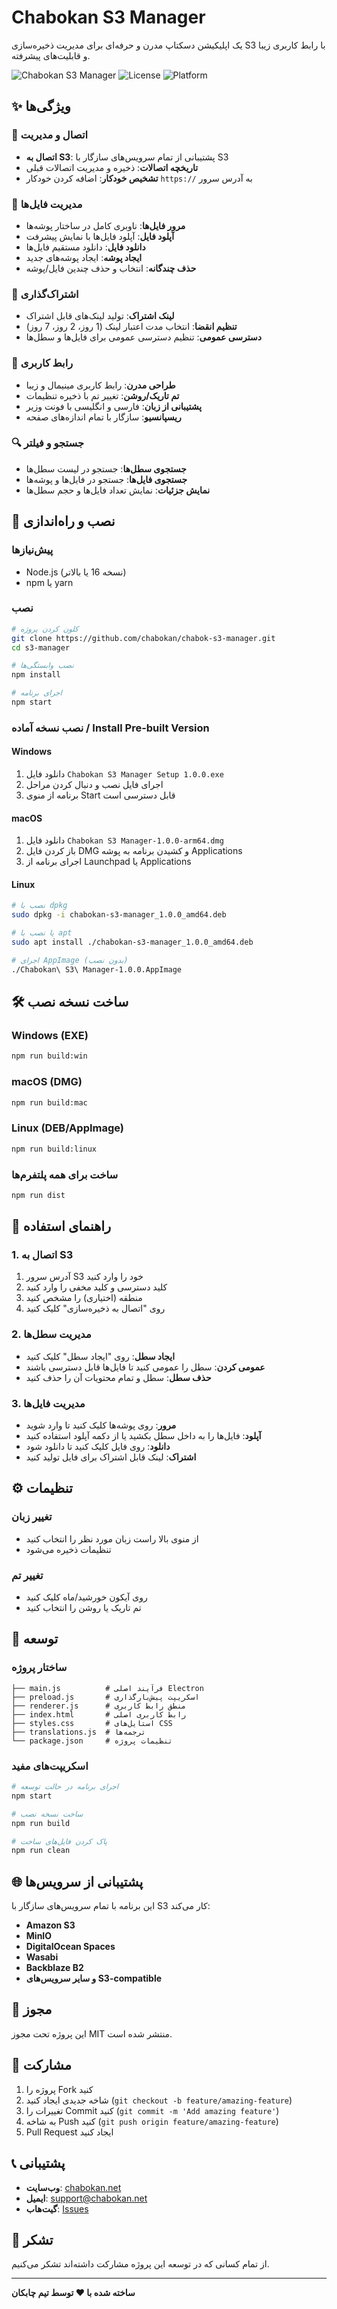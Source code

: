# Chabokan S3 Manager

یک اپلیکیشن دسکتاپ مدرن و حرفه‌ای برای مدیریت ذخیره‌سازی S3 با رابط کاربری زیبا و قابلیت‌های پیشرفته.

![Chabokan S3 Manager](https://img.shields.io/badge/Electron-Desktop%20App-blue)
![License](https://img.shields.io/badge/License-MIT-green)
![Platform](https://img.shields.io/badge/Platform-Windows%20%7C%20macOS%20%7C%20Linux-lightgrey)

## ✨ ویژگی‌ها

### 🔗 اتصال و مدیریت
- **اتصال به S3**: پشتیبانی از تمام سرویس‌های سازگار با S3
- **تاریخچه اتصالات**: ذخیره و مدیریت اتصالات قبلی
- **تشخیص خودکار**: اضافه کردن خودکار `https://` به آدرس سرور

### 📁 مدیریت فایل‌ها
- **مرور فایل‌ها**: ناوبری کامل در ساختار پوشه‌ها
- **آپلود فایل**: آپلود فایل‌ها با نمایش پیشرفت
- **دانلود فایل**: دانلود مستقیم فایل‌ها
- **ایجاد پوشه**: ایجاد پوشه‌های جدید
- **حذف چندگانه**: انتخاب و حذف چندین فایل/پوشه

### 🔗 اشتراک‌گذاری
- **لینک اشتراک**: تولید لینک‌های قابل اشتراک
- **تنظیم انقضا**: انتخاب مدت اعتبار لینک (1 روز، 2 روز، 7 روز)
- **دسترسی عمومی**: تنظیم دسترسی عمومی برای فایل‌ها و سطل‌ها

### 🎨 رابط کاربری
- **طراحی مدرن**: رابط کاربری مینیمال و زیبا
- **تم تاریک/روشن**: تغییر تم با ذخیره تنظیمات
- **پشتیبانی از زبان**: فارسی و انگلیسی با فونت وزیر
- **ریسپانسیو**: سازگار با تمام اندازه‌های صفحه

### 🔍 جستجو و فیلتر
- **جستجوی سطل‌ها**: جستجو در لیست سطل‌ها
- **جستجوی فایل‌ها**: جستجو در فایل‌ها و پوشه‌ها
- **نمایش جزئیات**: نمایش تعداد فایل‌ها و حجم سطل‌ها

## 🚀 نصب و راه‌اندازی

### پیش‌نیازها
- Node.js (نسخه 16 یا بالاتر)
- npm یا yarn

### نصب
```bash
# کلون کردن پروژه
git clone https://github.com/chabokan/chabok-s3-manager.git
cd s3-manager

# نصب وابستگی‌ها
npm install

# اجرای برنامه
npm start
```

### نصب نسخه آماده / Install Pre-built Version

#### Windows
1. دانلود فایل `Chabokan S3 Manager Setup 1.0.0.exe`
2. اجرای فایل نصب و دنبال کردن مراحل
3. برنامه از منوی Start قابل دسترسی است

#### macOS
1. دانلود فایل `Chabokan S3 Manager-1.0.0-arm64.dmg`
2. باز کردن فایل DMG و کشیدن برنامه به پوشه Applications
3. اجرای برنامه از Launchpad یا Applications

#### Linux
```bash
# نصب با dpkg
sudo dpkg -i chabokan-s3-manager_1.0.0_amd64.deb

# یا نصب با apt
sudo apt install ./chabokan-s3-manager_1.0.0_amd64.deb

# اجرای AppImage (بدون نصب)
./Chabokan\ S3\ Manager-1.0.0.AppImage
```

## 🛠️ ساخت نسخه نصب

### Windows (EXE)
```bash
npm run build:win
```

### macOS (DMG)
```bash
npm run build:mac
```

### Linux (DEB/AppImage)
```bash
npm run build:linux
```

### ساخت برای همه پلتفرم‌ها
```bash
npm run dist
```

## 📖 راهنمای استفاده

### 1. اتصال به S3
1. آدرس سرور S3 خود را وارد کنید
2. کلید دسترسی و کلید مخفی را وارد کنید
3. منطقه (اختیاری) را مشخص کنید
4. روی "اتصال به ذخیره‌سازی" کلیک کنید

### 2. مدیریت سطل‌ها
- **ایجاد سطل**: روی "ایجاد سطل" کلیک کنید
- **عمومی کردن**: سطل را عمومی کنید تا فایل‌ها قابل دسترسی باشند
- **حذف سطل**: سطل و تمام محتویات آن را حذف کنید

### 3. مدیریت فایل‌ها
- **مرور**: روی پوشه‌ها کلیک کنید تا وارد شوید
- **آپلود**: فایل‌ها را به داخل سطل بکشید یا از دکمه آپلود استفاده کنید
- **دانلود**: روی فایل کلیک کنید تا دانلود شود
- **اشتراک**: لینک قابل اشتراک برای فایل تولید کنید

## ⚙️ تنظیمات

### تغییر زبان
- از منوی بالا راست زبان مورد نظر را انتخاب کنید
- تنظیمات ذخیره می‌شود

### تغییر تم
- روی آیکون خورشید/ماه کلیک کنید
- تم تاریک یا روشن را انتخاب کنید

## 🔧 توسعه

### ساختار پروژه
```
├── main.js          # فرآیند اصلی Electron
├── preload.js       # اسکریپت پیش‌بارگذاری
├── renderer.js      # منطق رابط کاربری
├── index.html       # رابط کاربری اصلی
├── styles.css       # استایل‌های CSS
├── translations.js  # ترجمه‌ها
└── package.json     # تنظیمات پروژه
```

### اسکریپت‌های مفید
```bash
# اجرای برنامه در حالت توسعه
npm start

# ساخت نسخه نصب
npm run build

# پاک کردن فایل‌های ساخت
npm run clean
```

## 🌐 پشتیبانی از سرویس‌ها

این برنامه با تمام سرویس‌های سازگار با S3 کار می‌کند:

- **Amazon S3**
- **MinIO**
- **DigitalOcean Spaces**
- **Wasabi**
- **Backblaze B2**
- **و سایر سرویس‌های S3-compatible**

## 📝 مجوز

این پروژه تحت مجوز MIT منتشر شده است.

## 🤝 مشارکت

1. پروژه را Fork کنید
2. شاخه جدیدی ایجاد کنید (`git checkout -b feature/amazing-feature`)
3. تغییرات را Commit کنید (`git commit -m 'Add amazing feature'`)
4. به شاخه Push کنید (`git push origin feature/amazing-feature`)
5. Pull Request ایجاد کنید

## 📞 پشتیبانی

- **وب‌سایت**: [chabokan.net](https://chabokan.net)
- **ایمیل**: support@chabokan.net
- **گیت‌هاب**: [Issues](https://github.com/chabokan/chabok-s3-manager/issues)

## 🙏 تشکر

از تمام کسانی که در توسعه این پروژه مشارکت داشته‌اند تشکر می‌کنیم.

---

**ساخته شده با ❤️ توسط تیم چابکان**